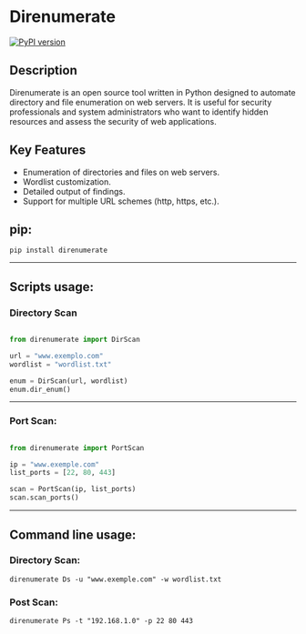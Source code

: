 # Direnumerate

[![PyPI version](https://badge.fury.io/py/direnumerate.svg)](https://badge.fury.io/py/direnumerate)

## Description

Direnumerate is an open source tool written in Python designed to automate directory and file enumeration on web servers. It is useful for security professionals and system administrators who want to identify hidden resources and assess the security of web applications.

## Key Features

- Enumeration of directories and files on web servers.
- Wordlist customization.
- Detailed output of findings.
- Support for multiple URL schemes (http, https, etc.).

## pip:

    pip install direnumerate

-----------------

## Scripts usage:

### Directory Scan

```python

from direnumerate import DirScan

url = "www.exemplo.com"
wordlist = "wordlist.txt"

enum = DirScan(url, wordlist)
enum.dir_enum()
```

----------

### Port Scan:

```python

from direnumerate import PortScan

ip = "www.exemple.com"
list_ports = [22, 80, 443]

scan = PortScan(ip, list_ports)
scan.scan_ports()

```
----------

## Command line usage:


### Directory Scan:

    direnumerate Ds -u "www.exemple.com" -w wordlist.txt

### Post Scan:

    direnumerate Ps -t "192.168.1.0" -p 22 80 443





